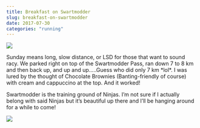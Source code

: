 ```yaml
---
title: Breakfast on Swartmodder
slug: breakfast-on-swartmodder
date: 2017-07-30
categories: "running"
---
```


<p><img src="https://res.cloudinary.com/dy6grlu8z/image/upload/v1558841628/uvpozufgqvqpwvgv9mur.jpg"/></p>
<p>Sunday means long, slow distance, or LSD for those that want to sound racy. We parked right on top of the Swartmodder Pass, ran down 7 to 8 km and then back up, and up and up…..Guess who did only 7 km *lol*. I was lured by the thought of Chocolate Brownies (Banting-friendly of course) with cream and cappuccino at the top. And it worked!</p>
<p>Swartmodder is the training ground of Ninjas. I’m not sure if I actually belong with said Ninjas but it’s beautiful up there and I’ll be hanging around for a while to come!</p>
<p><img src="https://res.cloudinary.com/dy6grlu8z/image/upload/v1558841629/bq5zxxxcypk8jmbsvcsv.jpg"/></p>
<p> </p>








